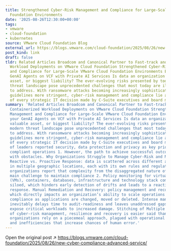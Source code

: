 ```yaml
---
title: Strengthened Cyber-Risk Management and Compliance for Large-Scale VMware Cloud
  Foundation Environments
date: '2025-08-26T12:30:00+00:00'
tags:
- vmware
- cloud-foundation
- kubernetes
source: VMware Cloud Foundation Blog
external_url: https://blogs.vmware.com/cloud-foundation/2025/08/26/new-cyber-compliance-advanced-service/
post_kind: link
draft: false
tldr: Related Articles Broadcom and Canonical Partner to Fast-track and Secure Containerized
  Workload Deployments on VMware Cloud Foundation Strengthened Cyber-Risk Management
  and Compliance for Large-Scale VMware Cloud Foundation Environments Building your
  GenAI Agents on VCF with Private AI Services Is data an organization’s most valuable
  asset, or biggest liability? The ever-evolving risks presented by today’s modern
  threat landscape pose unprecedented challenges that most today are ill-equipped
  to address. With ransomware attacks becoming increasingly sophisticated and regulatory
  guidelines more stringent, cyber-risk management and compliance lie at the core
  of every strategic IT decision made by C-Suite executives and board members.
summary: 'Related Articles Broadcom and Canonical Partner to Fast-track and Secure
  Containerized Workload Deployments on VMware Cloud Foundation Strengthened Cyber-Risk
  Management and Compliance for Large-Scale VMware Cloud Foundation Environments Building
  your GenAI Agents on VCF with Private AI Services Is data an organization’s most
  valuable asset, or biggest liability? The ever-evolving risks presented by today’s
  modern threat landscape pose unprecedented challenges that most today are ill-equipped
  to address. With ransomware attacks becoming increasingly sophisticated and regulatory
  guidelines more stringent, cyber-risk management and compliance lie at the core
  of every strategic IT decision made by C-Suite executives and board members. 51%
  of leaders reported security, data protection and privacy as key priorities to enable
  compliant operations 1. However, the path to achieve successful outcomes is beset
  with obstacles. Why Organizations Struggle to Manage Cyber-Risk and Maintain Compliance
  Reactive vs. Proactive Response: data is scattered across different applications
  in multiple geographic locations, each with its own rules and regulations. 63% of
  organizations report that complexity from the disaggregated nature of data as the
  main challenge to maintain compliance 2. Policy monitoring for virtual machines
  (VMs), containers, databases, infrastructure and technology stack components is
  siloed, which hinders early detection of drifts and leads to a reactive versus proactive
  response. Manual Remediation and Recovery: policy management and recovery lack automation,
  which directly impacts an organization’s ability to scale operations and preserve
  compliance as applications are changed, moved or deleted. Intense manual intervention
  inevitably delays time to audit-readiness and leaves unaddressed gaps that could
  expose critical workloads to increased damage. Stitching of Multiple Tools: consolidation
  of cyber-risk management, resilience and recovery is easier said than done. Most
  organizations rely on a piecemeal approach, plagued with operational complexity
  and inefficiencies that increase chances of human error.'
---
```

Open the original post ↗ https://blogs.vmware.com/cloud-foundation/2025/08/26/new-cyber-compliance-advanced-service/
